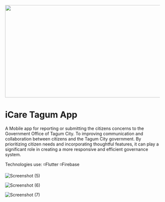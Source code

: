<img src="https://github.com/jsmrk/icare_tagum_app/assets/119231806/a34a8a48-389b-4352-9681-473bbf0b29e4" width="581" height="301">

# iCare Tagum App

A Mobile app for reporting or submitting the citizens concerns to the Government Office of Tagum City. To improving communication and collaboration between citizens and the Tagum City government. By prioritizing citizen needs and incorporating thoughtful features, it can play a significant role in creating a more responsive and efficient governance system.

Technologies use:
 ◽️Flutter
 ◽️Firebase

![Screenshot (5)](https://github.com/jsmrk/icare_tagum_app/assets/119231806/f8672218-b599-41bb-b550-3d0070098c46)

![Screenshot (6)](https://github.com/jsmrk/icare_tagum_app/assets/119231806/ac4d1b4f-4161-4104-9aaf-805be7987fb7)

![Screenshot (7)](https://github.com/jsmrk/icare_tagum_app/assets/119231806/53a8beb1-6b72-4c26-9b76-a25bda6cca4f)
